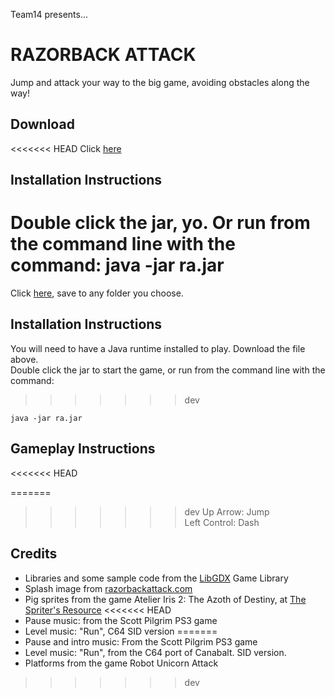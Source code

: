 Team14 presents...

# RAZORBACK ATTACK

Jump and attack your way to the big game, avoiding obstacles along the way!  

## Download

<<<<<<< HEAD
Click [here](http://csce.uark.edu/~nhyatt/csce3513/ra.jar)

## Installation Instructions

Double click the jar, yo. Or run from the command line with the command: java -jar ra.jar   
=======
Click [here](http://csce.uark.edu/~nhyatt/csce3513/ra.jar), save to any folder you choose.

## Installation Instructions

You will need to have a Java runtime installed to play. Download the file above.  
Double click the jar to start the game, or run from the command line with the command: 
>>>>>>> dev

    java -jar ra.jar   
    
## Gameplay Instructions
<<<<<<< HEAD

=======
    
>>>>>>> dev
Up Arrow: Jump  
Left Control: Dash  
    
## Credits
    
- Libraries and some sample code from the [LibGDX](http://code.google.com/p/libgdx/) Game Library
- Splash image from [razorbackattack.com](http://www.razorbackattack.com/)
- Pig sprites from the game Atelier Iris 2: The Azoth of Destiny, at [The Spriter's Resource](http://www.spriters-resource.com/community/showthread.php?tid=10934)
<<<<<<< HEAD
- Pause music: from the Scott Pilgrim PS3 game
- Level music: "Run", C64 SID version
=======
- Pause and intro music: From the Scott Pilgrim PS3 game
- Level music: "Run", from the C64 port of Canabalt. SID version.  
- Platforms from the game Robot Unicorn Attack  

>>>>>>> dev
